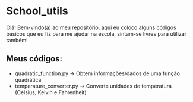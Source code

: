  # School_utils

 Olá! Bem-vindo(a) ao meu repositório, aqui eu coloco alguns códigos basicos que eu fiz para me ajudar na escola, sintam-se livres para utilizar também!

 ## Meus códigos:

 - quadratic_function.py -> Obtem informações/dados de uma função quadrática
 - temperature_converter.py -> Converte unidades de temperatura (Celsius, Kelvin e Fahrenheit)

